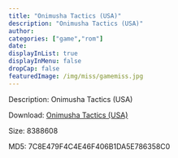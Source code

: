 ```yaml
---
title: "Onimusha Tactics (USA)"
description: "Onimusha Tactics (USA)"
author: 
categories: ["game","rom"]
date: 
displayInList: true
displayInMenu: false
dropCap: false
featuredImage: /img/miss/gamemiss.jpg
---
```


Description: Onimusha Tactics (USA)

Download: <a style="text-decoration:underline;" href="https://mega.nz/#!fCAiHQRQ!y6M-5AAlXFjduDrmidNOQaIhG9tImDRcu08MV_hIKB0" target = "_blank" rel = "nofollow" > Onimusha Tactics (USA)</a>

Size: 8388608

MD5: 7C8E479F4C4E46F406B1DA5E786358C0

